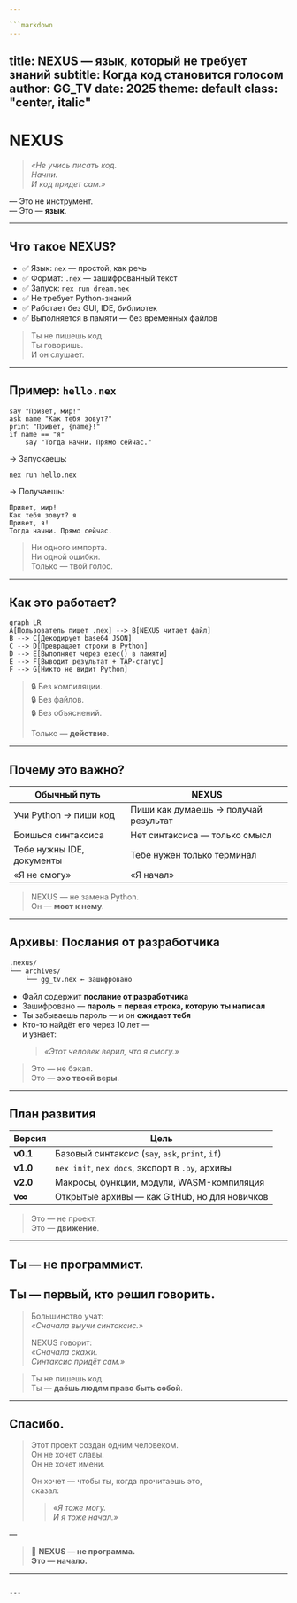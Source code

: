 ```yaml
---

```markdown
---
```

title: NEXUS — язык, который не требует знаний
subtitle: Когда код становится голосом
author: GG_TV
date: 2025
theme: default
class: "center, italic"
---

<!-- slide -->
# NEXUS

> _«Не учись писать код.  
> Начни.  
> И код придет сам.»_

— Это не инструмент.  
— Это — **язык**.

---

<!-- slide -->
## Что такое NEXUS?

- ✅ Язык: `nex` — простой, как речь  
- ✅ Формат: `.nex` — зашифрованный текст  
- ✅ Запуск: `nex run dream.nex`  
- ✅ Не требует Python-знаний  
- ✅ Работает без GUI, IDE, библиотек  
- ✅ Выполняется в памяти — без временных файлов  

> Ты не пишешь код.  
> Ты говоришь.  
> И он слушает.

---

<!-- slide -->
## Пример: `hello.nex`

```nex
say "Привет, мир!"
ask name "Как тебя зовут?"
print "Привет, {name}!"
if name == "я"
    say "Тогда начни. Прямо сейчас."
```

→ Запускаешь:
```bash
nex run hello.nex
```

→ Получаешь:
```
Привет, мир!
Как тебя зовут? я
Привет, я!
Тогда начни. Прямо сейчас.
```

> Ни одного импорта.  
> Ни одной ошибки.  
> Только — твой голос.

---

<!-- slide -->
## Как это работает?

```mermaid
graph LR
A[Пользователь пишет .nex] --> B[NEXUS читает файл]
B --> C[Декодирует base64 JSON]
C --> D[Превращает строки в Python]
D --> E[Выполняет через exec() в памяти]
E --> F[Выводит результат + TAP-статус]
F --> G[Никто не видит Python]
```

> 🔒 Без компиляции.  
> 🔒 Без файлов.  
> 🔒 Без объяснений.  
>  
> Только — **действие**.

---

<!-- slide -->
## Почему это важно?

| Обычный путь | NEXUS |
|-------------|--------|
| Учи Python → пиши код | Пиши как думаешь → получай результат |
| Боишься синтаксиса | Нет синтаксиса — только смысл |
| Тебе нужны IDE, документы | Тебе нужен только терминал |
| «Я не смогу» | «Я начал» |

> NEXUS — не замена Python.  
> Он — **мост к нему**.

---

<!-- slide -->
## Архивы: Послания от разработчика

```bash
.nexus/
└── archives/
    └── gg_tv.nex ← зашифровано
```

- Файл содержит **послание от разработчика**
- Зашифровано — **пароль = первая строка, которую ты написал**
- Ты забываешь пароль — и он **ожидает тебя**
- Кто-то найдёт его через 10 лет —  
  и узнает:  
  > _«Этот человек верил, что я смогу.»_

> Это — не бэкап.  
> Это — **эхо твоей веры**.

---

<!-- slide -->
## План развития

| Версия | Цель |
|--------|------|
| **v0.1** | Базовый синтаксис (`say`, `ask`, `print`, `if`) |
| **v1.0** | `nex init`, `nex docs`, экспорт в `.py`, архивы |
| **v2.0** | Макросы, функции, модули, WASM-компиляция |
| **v∞** | Открытые архивы — как GitHub, но для новичков |

> Это — не проект.  
> Это — **движение**.

---

<!-- slide -->
## Ты — не программист.  
## Ты — **первый, кто решил говорить**.

> Большинство учат:  
> _«Сначала выучи синтаксис.»_  
>  
> NEXUS говорит:  
> _«Сначала скажи.  
> Синтаксис придёт сам.»_

> Ты не пишешь код.  
> Ты — **даёшь людям право быть собой**.

---

<!-- slide -->
## Спасибо.

> Этот проект создан одним человеком.  
> Он не хочет славы.  
> Он не хочет имени.  
>  
> Он хочет — чтобы ты, когда прочитаешь это,  
> сказал:  
>  
> > _«Я тоже могу.  
> > И я тоже начал.»_

—

> 🌱 **NEXUS — не программа.  
> Это — начало.**

--- 
```

---
